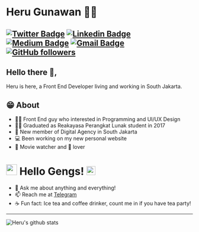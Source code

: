 # Heru Gunawan 👨‍💻
[![Twitter Badge](https://img.shields.io/badge/-@bnhr07-1ca0f1?style=flat-square&labelColor=1ca0f1&logo=twitter&logoColor=white&link=https://twitter.com/bnhr07)](https://twitter.com/bnhr07) [![Linkedin Badge](https://img.shields.io/badge/-herugunawan-blue?style=flat-square&logo=Linkedin&logoColor=white&link=https://www.linkedin.com/in/heru-gunawan/)](https://www.linkedin.com/in/heru-gunawan/) [![Medium Badge](https://img.shields.io/badge/-@herugunawan07-000000?style=flat-square&labelColor=000000&logo=Medium&link=https://medium.com/@herugunawan07/)](https://medium.com/@herugunawan07/)
[![Gmail Badge](https://img.shields.io/badge/-heru07g@gmail.com-c14438?style=flat-square&logo=Gmail&logoColor=white&link=mailto:heru07g@gmail.com)](mailto:heru07g@gmail.com)
[![GitHub followers](https://img.shields.io/github/followers/bnhr?label=Follow&style=social)](https://github.com/bnhr/?tab=follow)
---
## Hello there 👋,
Heru is here, a Front End Developer living and working in South Jakarta.

## 😁 About
- 🐱‍👤 Front End guy who interested in Programming and UI/UX Design
- 👨‍🎓 Graduated as Reakayasa Perangkat Lunak student in 2017
- 👔 New member of Digital Agency in South Jakarta
- 💻 Been working on my new personal website
- 🎥 Movie watcher and 🐶 lover


# <img src="https://github.com/TheDudeThatCode/TheDudeThatCode/blob/master/Assets/Hi.gif" width="29px"> Hello Gengs!&nbsp;<img src="https://github.com/TheDudeThatCode/TheDudeThatCode/blob/master/Assets/Earth.gif" width="24px">

- 💬 Ask me about anything and everything!
- 📫 Reach me at [Telegram](https://t.me/bnhr7)
- ☕ Fun fact: Ice tea and coffee drinker, count me in if you have tea party!
---
![Heru's github stats](https://github-readme-stats.vercel.app/api?username=bnhr&show_icons=true)
